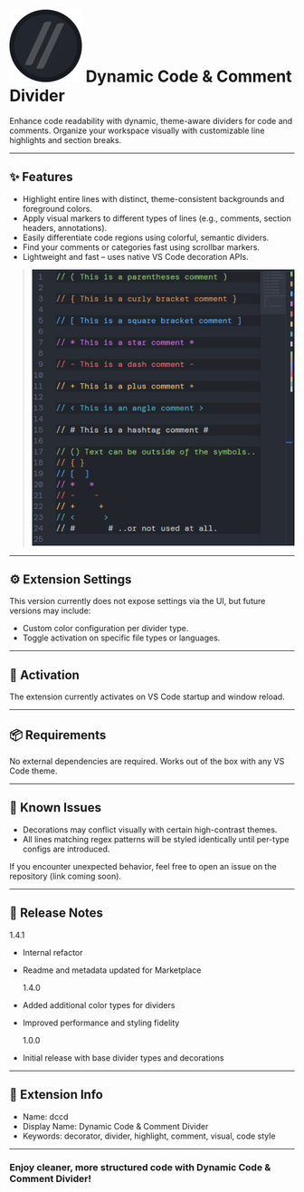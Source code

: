 # <img src="images/dccd.png" alt="Icon" width="128" height="128"> Dynamic Code & Comment Divider

Enhance code readability with dynamic, theme-aware dividers for code and comments. Organize your workspace visually with customizable line highlights and section breaks.

---

## ✨ Features

- Highlight entire lines with distinct, theme-consistent backgrounds and foreground colors.
- Apply visual markers to different types of lines (e.g., comments, section headers, annotations).
- Easily differentiate code regions using colorful, semantic dividers.
- Find your comments or categories fast using scrollbar markers.
- Lightweight and fast – uses native VS Code decoration APIs.

> ![Divider Example](images/divider-examples.png)

---

## ⚙️ Extension Settings

This version currently does not expose settings via the UI, but future versions may include:

- Custom color configuration per divider type.
- Toggle activation on specific file types or languages.

---

## 🚀 Activation

The extension currently activates on VS Code startup and window reload.

---

## 📦 Requirements

No external dependencies are required. Works out of the box with any VS Code theme.

---

## 🐞 Known Issues

- Decorations may conflict visually with certain high-contrast themes.
- All lines matching regex patterns will be styled identically until per-type configs are introduced.

If you encounter unexpected behavior, feel free to open an issue on the repository (link coming soon).

---

## 📜 Release Notes

1.4.1

- Internal refactor
- Readme and metadata updated for Marketplace

  1.4.0

- Added additional color types for dividers
- Improved performance and styling fidelity

  1.0.0

- Initial release with base divider types and decorations

---

## 🧩 Extension Info

- Name: dccd
- Display Name: Dynamic Code & Comment Divider
- Keywords: decorator, divider, highlight, comment, visual, code style

---

### Enjoy cleaner, more structured code with Dynamic Code & Comment Divider!
